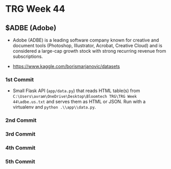  # TRG Week 44

 ## $ADBE (Adobe)

 - Adobe (ADBE) is a leading software company known for creative and document tools (Photoshop, Illustrator, Acrobat, Creative Cloud) and is considered a large-cap growth stock with strong recurring revenue from subscriptions.

 - https://www.kaggle.com/borismarjanovic/datasets

 ### 1st Commit

  - Small Flask API (`app/data.py`) that reads HTML table(s) from
	 `C:\Users\avram\OneDrive\Desktop\Bloomtech TRG\TRG Week 44\adbe.us.txt` and serves them as HTML or JSON. Run with a virtualenv and `python .\\app\\data.py`.

 ### 2nd Commit

 ### 3rd Commit

 ### 4th Commit

 ### 5th Commit